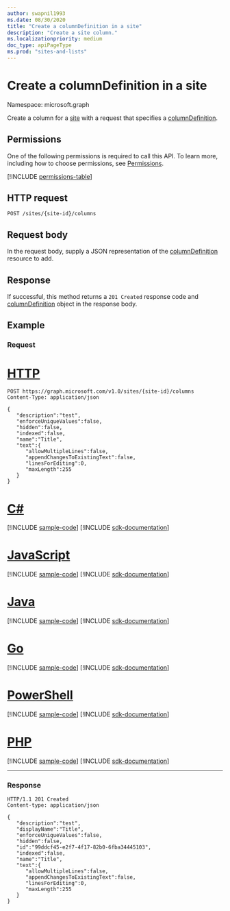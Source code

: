 ```yaml
---
author: swapnil1993
ms.date: 08/30/2020
title: "Create a columnDefinition in a site"
description: "Create a site column."
ms.localizationpriority: medium
doc_type: apiPageType
ms.prod: "sites-and-lists"
---
```


# Create a columnDefinition in a site
Namespace: microsoft.graph

Create a column for a [site][site] with a request that specifies a [columnDefinition][columnDefinition].

## Permissions

One of the following permissions is required to call this API. To learn more, including how to choose permissions, see [Permissions](/graph/permissions-reference).

  

<!-- { "blockType": "permissions", "name": "site_post_columns" } -->
[!INCLUDE [permissions-table](../includes/permissions/site-post-columns-permissions.md)]

  

## HTTP request

<!-- { "blockType": "ignored" } -->
```http
POST /sites/{site-id}/columns
```

## Request body

In the request body, supply a JSON representation of the [columnDefinition][] resource to add.  

## Response

If successful, this method returns a `201 Created` response code and [columnDefinition][] object in the response body.

## Example

### Request

# [HTTP](#tab/http)
<!-- { "blockType": "request", "name": "site_post_columns" } -->
```http
POST https://graph.microsoft.com/v1.0/sites/{site-id}/columns
Content-Type: application/json

{
   "description":"test",
   "enforceUniqueValues":false,
   "hidden":false,
   "indexed":false,
   "name":"Title",
   "text":{
      "allowMultipleLines":false,
      "appendChangesToExistingText":false,
      "linesForEditing":0,
      "maxLength":255
   }
}
```

# [C#](#tab/csharp)
[!INCLUDE [sample-code](../includes/snippets/csharp/site-post-columns-csharp-snippets.md)]
[!INCLUDE [sdk-documentation](../includes/snippets/snippets-sdk-documentation-link.md)]

# [JavaScript](#tab/javascript)
[!INCLUDE [sample-code](../includes/snippets/javascript/site-post-columns-javascript-snippets.md)]
[!INCLUDE [sdk-documentation](../includes/snippets/snippets-sdk-documentation-link.md)]

# [Java](#tab/java)
[!INCLUDE [sample-code](../includes/snippets/java/site-post-columns-java-snippets.md)]
[!INCLUDE [sdk-documentation](../includes/snippets/snippets-sdk-documentation-link.md)]

# [Go](#tab/go)
[!INCLUDE [sample-code](../includes/snippets/go/site-post-columns-go-snippets.md)]
[!INCLUDE [sdk-documentation](../includes/snippets/snippets-sdk-documentation-link.md)]

# [PowerShell](#tab/powershell)
[!INCLUDE [sample-code](../includes/snippets/powershell/site-post-columns-powershell-snippets.md)]
[!INCLUDE [sdk-documentation](../includes/snippets/snippets-sdk-documentation-link.md)]

# [PHP](#tab/php)
[!INCLUDE [sample-code](../includes/snippets/php/site-post-columns-php-snippets.md)]
[!INCLUDE [sdk-documentation](../includes/snippets/snippets-sdk-documentation-link.md)]

---

### Response

<!-- { "blockType": "response", "@type": "microsoft.graph.columnDefinition", "truncated": true } -->

  

```http
HTTP/1.1 201 Created
Content-type: application/json

{
   "description":"test",
   "displayName":"Title",
   "enforceUniqueValues":false,
   "hidden":false,
   "id":"99ddcf45-e2f7-4f17-82b0-6fba34445103",
   "indexed":false,
   "name":"Title",
   "text":{
      "allowMultipleLines":false,
      "appendChangesToExistingText":false,
      "linesForEditing":0,
      "maxLength":255
   }
}
```

  

[columnDefinition]: ../resources/columnDefinition.md
[site]: ../resources/site.md
  

